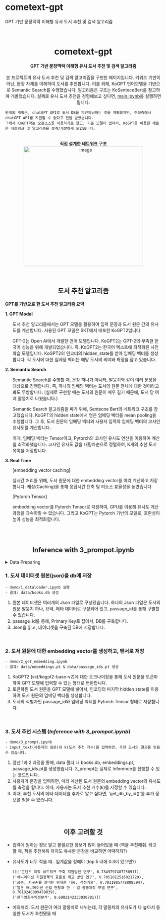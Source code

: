 # cometext-gpt
GPT 기반 문장맥락 이해형 유사 도서 추천 및 검색 알고리즘

<br>

# <div align="center">cometext-gpt</div>
<div align="center"><b>GPT 기반 문장맥락 이해형 유사 도서 추천 및 검색 알고리즘</b></div>
<br>
<div align="center">본 프로젝트의 유사 도서 추천 및 검색 알고리즘을 구현한 페이지입니다.
    키워드 기반이 아닌, 문장 자체를 이해하여 도서를 추천합니다. 이를 위해, KoGPT 언어모델을 기반으로 Semantic Search를 수행했습니다. 알고리즘은 구조는 KoSenteceBert를 참고하여 개발했습니다.
    실제로 유사 도서 추천을 경험해보고 싶다면, <a href="https://github.com/Hanium-Cometext/cometext-gpt/blob/main/main.ipynb">main.ipynb</a>를 실행하면 됩니다.</div>
    
    원래의 계획은, chatGPT API로 도서 DB를 파인튜닝하는 것을 계획했지만, 주최측에서 chatGPT API를 지원할 수 없다고 전달 받았습니다.
    그래서 KoGPT라는 오픈소스를 이용하기로 했고, 기존 모델이 없어서, KoGPT를 이용한 새로운 네트워크 및 알고리즘을 설계/개발하게 되었습니다.
    
<br>

<div align="center"><b>직접 설계한 네트워크 구조</b></div>
<div align="center"><img width="385" alt="image" src="https://github.com/Hanium-Cometext/cometext-gpt/assets/77441026/aebdf2a0-c193-4e84-a053-cfc72e5417d9"></div>

<br>
<br>


## <div align="center">도서 추천 알고리즘</div>
<b>GPT를 기반으로 한 도서 추천 알고리즘 요약</b>

<b>1. GPT Model</b>
    <ul>도서 추천 알고리즘에서는 GPT 모델을 활용하여 입력 문장과 도서 원문 간의 유사도를 계산합니다. 사용된 GPT 모델은 SKT에서 배포한 KoGPT2입니다.</ul>
    <ul>GPT-2는 Open AI에서 개발한 언어 모델입니다. KoGPT2는 GPT-2의 부족한 한국어 성능을 위해 개발되었습니다. 즉, KoGPT2는 한국어 텍스트에 최적화된 사전 학습 모델입니다.
    KoGPT2의 인코더의 hidden_state를 받아 임베딩 벡터를 생성합니다. 각 도서에 대한 임베딩 벡터는 해당 도서의 의미와 특징을 담고 있습니다.</ul>
<b>2. Semantic Search</b>
    <ul>Semantic Search를 수행할 때, 문장 하나가 아니라, 말뭉치와 같이 여러 문장을 대상으로 진행합니다. 즉, 하나의 임베딩 벡터는 도서의 원문 전체에 대한 것이라고 봐도 무방합니다. (실제로 구현할 때는 도서의 원문이 매우 길기 때문에, 도서 당 여러 말뭉치로 나눴습니다.)</ul>
    <ul>Semantic Search 알고리즘을 짜기 위해, Sentecne Bert의 네트워크 구조를 참고했습니다. KoGPT의 hidden state에서 얻은 임베딩 벡터를 mean pooling을 수행합니다. 그 후, 도서 원문의 임베딩 벡터와 사용자 입력의 임베딩 벡터의 코사인 유사도를 계산합니다.</ul>
    <ul>이때, 임베딩 벡터는 Tensor이고, Pytorch의 코사인 유사도 연산을 이용하여 계산을 최적화했습니다. 코사인 유사도 값을 내림차순으로 정렬하여, K개의 추천 도서 목록을 저장합니다.</ul>
<b>3. Real Time</b>
<ul>[embedding vector caching]
    <dl>실시간 처리를 위해, 도서 원문에 대한 embedding vector를 미리 계산하고 저장합니다. 캐싱(Caching)을 통해 응답시간 단축 및 리소스 효율성을 높였습니다.</dl></ul>
<ul>[Pytorch Tensor]
    <dl>embedding vector를 Pytorch Tensor로 저장하여, GPU를 이용해 유사도 계산 과정을 과속화할 수 있습니다. 그리고 KoGPT는 Pytorch 기반의 모델로, 호환성이 높아 성능을 최적화합니다.</dl></ul>


<br>
<br>

## <div align="center">Inference with 3_prompot.ipynb</div>

<details>
<summary>Data Preparing</summary>
    AI HUB의 '도서자료 요약' 데이터셋을 이용했습니다. 위 데이터는 도서의 메타 정보, 원문, 요약 정보를 제공합니다. 본 프로젝트를 실현하기 위해서는, 도서의 제목과 원문이 필수이기 때문에 '도서자료 요약' 데이터셋을 선택했습니다. 위의 데이터셋은 지능형 제품・서비스, 챗봇 등 다양한 분야에서 영리적・비영리적 연구・개발 목적으로 활용할 수 있음을 밝힙니다.

</details>

### 1. 도서 데이터셋 원본(json)을 db에 저장
    - demo/1_dataloader.ipynb 실행
    - 결과: data/books.db 생성
1. 원본 데이터셋은 여러개의 Json 파일로 구성됐습니다. 하나의 Json 파일은 도서의 원문 말뭉치 하나, 요약, 메타 데이터로 구성되어 있고, passage_id를 통해 구별할 수 있습니다.
2. passage_id를 통해, Primary Key로 잡아서, DB를 구축합니다.
3. Json을 읽고, 데이터셋을 구축된 DB에 저장합니다.
<br>

### 2. 도서 원문에 대한 embedding vector를 생성하고, 텐서로 저장
    - demo/2_get_embedding.ipynb
    - 결과: data/embeddings.pt & data/passage_ids.pt 생성
1. KoGPT2 (skt/kogpt2-base-v2)에 대한 토크나이징을 통해 도서 원문을 토큰화하여 GPT 모델에 입력할 수 있는 형태로 변환합니다.
2. 토큰화된 도서 원문을 GPT 모델에 넣어서, 인코딩의 마지막 hidden state를 이용하여 도서 원문의 임베딩 벡터를 생성합니다.
3. 도서의 식별자인 passage_id와 임베딩 벡터를 Pytorch Tensor 형태로 저장합니다.

<br>

### 3. 도서 추천 시스템 (*Inference with 3_prompot.ipynb*)
    - demo/3_prompt.ipynb
    - input_text(사용자의 질문)와 k(도서 추천 개수)를 입력하면, 추천 도서의 결과를 얻을 수 있습니다.

1. 앞선 1과 2 과정을 통해, data 폴더 내 books.db, embeddings.pt, passage_ids.pt를 생성했습니다. 3_prompt는 실제로 Inference를 진행할 수 있는 코드입니다.
2. 사용자가 문장을 입력하면, 미리 계산된 도서 원문의 embedding vector와 유사도를 측정을 합니다. 이때, 사용자는 도서 추천 개수(k)를 지정할 수 있습니다.
3. 이때, 추천 도서의 메타 데이터를 추가로 알고 싶다면, 'get_db_by_id()'를 추가 정보를 얻을 수 있습니다.

<br>
<br>

## <div align="center">이후 고려할 것</div>
- 입력에 원하는 정보 말고 불필요한 정보가 많이 들어있을 때 (책을 추천해줘. 라고 할 때, 책을 추천해줘 까지도 유사한 문장을 비교하면 어떡하지?)
- 유사도가 너무 작을 때.. 임계값을 정해야 (top 5 내에 0.3이 있으면?)
  
      ([('콘텐츠 제작 네트워크 구축 지원방안 연구', 0.7349797487258911),
      ('애니메이션 지원정책의 효율성 제고 방안 연구', 0.7051012516021729),
      ('공존, 지구촌을 살리는 위대한 나눔, 적정기술', 0.7011985778808594),
      ('일본 애니메이션 산업 현황과 한 · 일 공동제작 모델 연구', 0.7010248899459839),
      ('한국영화수익성분석', 0.6903142333030701)])


- 예외처리: 도서 원문이 여러 말뭉치로 나뉘는데, 각 말뭉치의 유사도가 다 높아서 동일한 도서가 추천됐을 때
